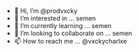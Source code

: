 - 👋 Hi, I’m @prodvxcky
- 👀 I’m interested in ... semen
- 🌱 I’m currently learning ... semen
- 💞️ I’m looking to collaborate on ... semen
- 📫 How to reach me ... @vxckycharlxe
